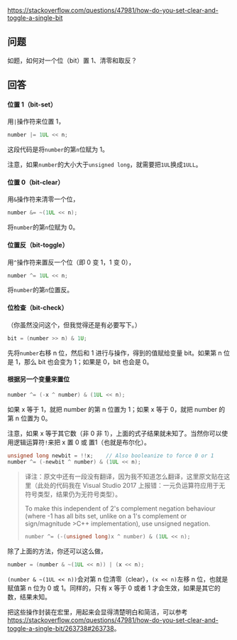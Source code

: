 <https://stackoverflow.com/questions/47981/how-do-you-set-clear-and-toggle-a-single-bit>

## 问题

如题，如何对一个位（bit）置 1、清零和取反？

## 回答

#### 位置 1（bit-set）

用`|`操作符来位置 1，

```c++
number |= 1UL << n;
```

这段代码是将`number`的第`n`位赋为 1。

注意，如果`number`的大小大于`unsigned long`，就需要把`1UL`换成`1ULL`。

#### 位置 0（bit-clear）

用`&`操作符来清零一个位，

```c++
number &= ~(1UL << n);
```

将`number`的第`n`位赋为 0。

#### 位置反（bit-toggle）

用`^`操作符来置反一个位（即 0 变 1，1 变 0），

```c++
number ^= 1UL << n;
```

将`number`的第`n`位置反。

#### 位检查（bit-check）

（你虽然没问这个，但我觉得还是有必要写下。）

```c++
bit = (number >> n) & 1U;
```

先将`number`右移 n 位，然后和 1 进行与操作，得到的值赋给变量 bit。如果第 n 位是 1，那么 bit 也会变为 1；如果是 0，bit 也会是 0。

#### 根据另一个变量来置位

```c++
number ^= (-x ^ number) & (1UL << n);
```

如果 x 等于 1，就把 number 的第 n 位置为 1；如果 x 等于 0，就把 number 的第 n 位置为 0。

注意，如果 x 等于其它数（非 0 非 1），上面的式子结果就未知了。当然你可以使用逻辑运算符`!`来把 x 置 0 或 置1（也就是布尔化）。

```c++
unsigned long newbit = !!x;    // Also booleanize to force 0 or 1
number ^= (-newbit ^ number) & (1UL << n);
```

>译注：原文中还有一段没有翻译，因为我不知道怎么翻译，这里原文贴在这里（此处的代码我在 Visual Studio 2017 上报错：一元负运算符应用于无符号类型，结果仍为无符号类型）。
>
>To make this independent of 2's complement negation behaviour (where -1 has all bits set, unlike on a 1's complement or sign/magnitude >C++ implementation), use unsigned negation.
>```c++
>number ^= (-(unsigned long)x ^ number) & (1UL << n);
>```

除了上面的方法，你还可以这么做，

```c++
number = (number & ~(1UL << n)) | (x << n);
```

`(number & ~(1UL << n))`会对第 n 位清零（clear），`(x << n)`左移 n 位，也就是赋值第 n 位为 0 或 1。同样的，只有 x 等于 0 或者 1 才会生效，如果是其它的数，结果未知。

把这些操作封装在宏里，用起来会显得清楚明白和简洁，可以参考 <https://stackoverflow.com/questions/47981/how-do-you-set-clear-and-toggle-a-single-bit/263738#263738>。

